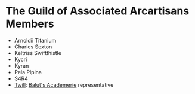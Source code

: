 # The Guild of Associated Arcartisans Members

- Arnoldii Titanium
- Charles Sexton
- Keltriss Swiftthistle
- Kycri
- Kyran
- Pela Pipina
- S4R4
- [Twill](../../baluts-academerie/members/twill.md): [Balut's Academerie](../../baluts-academerie/) representative
